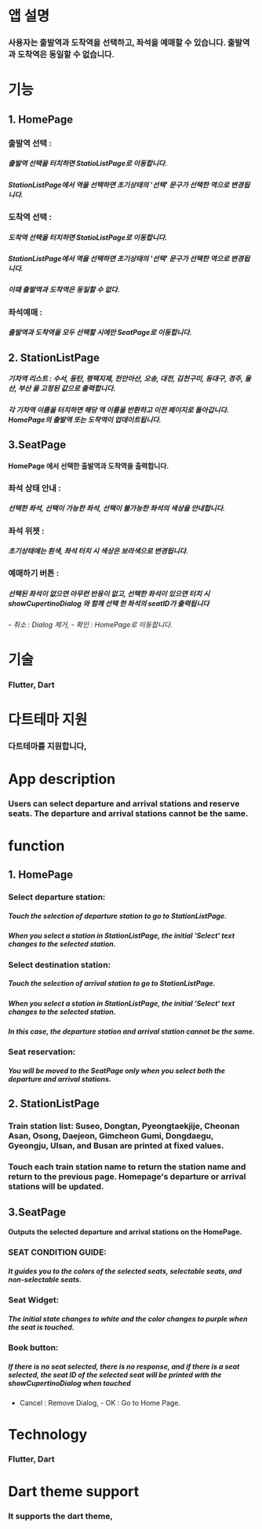 # 앱 설명
 
### 사용자는 출발역과 도착역을 선택하고, 좌석을 예매할 수 있습니다. 출발역과 도착역은 동일할 수 없습니다.

# 기능

## 1. HomePage
###  출발역 선택 : 
##### 출발역 선택을 터치하면 StatioListPage로 이동합니다. 
##### StationListPage에서 역을 선택하면 초기상태의 '선택' 문구가 선택한 역으로 변경됩니다.
### 도착역 선택 : 
##### 도착역 선택을 터치하면 StatioListPage로 이동합니다. 
##### StationListPage에서 역을 선택하면 초기상태의 '선택' 문구가 선택한 역으로 변경됩니다.

##### 이때 출발역과 도착역은 동일할 수 없다.

### 좌석예매 :
##### 출발역과 도착역을 모두 선택할 시에만 SeatPage로 이동합니다.


## 2. StationListPage
##### 기차역 리스트 : 수서, 동탄, 평택지제, 천안아산, 오송, 대전, 김천구미, 동대구, 경주, 울산, 부산 을 고정된 값으로 출력합니다.
##### 각 기차역 이름을 터치하면 해당 역 이름을 반환하고 이전 페이지로 돌아갑니다. HomePage의 출발역 또는 도착역이 업데이트됩니다.


## 3.SeatPage
#### HomePage 에서 선택한 출발역과 도착역을 출력합니다.
### 좌석 상태 안내 : 
##### 선택한 좌석, 선택이 가능한 좌석, 선택이 불가능한 좌석의 색상을 안내합니다.
### 좌석 위젯 :
##### 초기상태에는 흰색, 좌석 터치 시 색상은 보라색으로 변경됩니다.
### 예매하기 버튼 : 
##### 선택된 좌석이 없으면 아무런 반응이 없고, 선택한 좌석이 있으면 터치 시 showCupertinoDialog 와 함께 선택 한 좌석의 seatID가 출력됩니다
###### - 취소 : Dialog 제거, - 확인 : HomePage로 이동합니다.


# 기술
### Flutter, Dart

# 다트테마 지원
### 다트테마를 지원합니다,


# App description
### 
### Users can select departure and arrival stations and reserve seats. The departure and arrival stations cannot be the same.

# function

## 1. HomePage
### Select departure station: 
##### Touch the selection of departure station to go to StationListPage. 
##### When you select a station in StationListPage, the initial 'Select' text changes to the selected station.
### Select destination station: 
##### Touch the selection of arrival station to go to StationListPage. 
##### When you select a station in StationListPage, the initial 'Select' text changes to the selected station.

##### In this case, the departure station and arrival station cannot be the same.

### Seat reservation:
##### You will be moved to the SeatPage only when you select both the departure and arrival stations.


## 2. StationListPage
### Train station list: Suseo, Dongtan, Pyeongtaekjije, Cheonan Asan, Osong, Daejeon, Gimcheon Gumi, Dongdaegu, Gyeongju, Ulsan, and Busan are printed at fixed values.
### Touch each train station name to return the station name and return to the previous page. Homepage's departure or arrival stations will be updated.


## 3.SeatPage
#### Outputs the selected departure and arrival stations on the HomePage.
### SEAT CONDITION GUIDE: 
##### It guides you to the colors of the selected seats, selectable seats, and non-selectable seats.
### Seat Widget:
##### The initial state changes to white and the color changes to purple when the seat is touched.
### Book button: 
##### If there is no seat selected, there is no response, and if there is a seat selected, the seat ID of the selected seat will be printed with the showCupertinoDialog when touched
 - Cancel : Remove Dialog, - OK : Go to Home Page.


# Technology
### Flutter, Dart

# Dart theme support
### It supports the dart theme,






